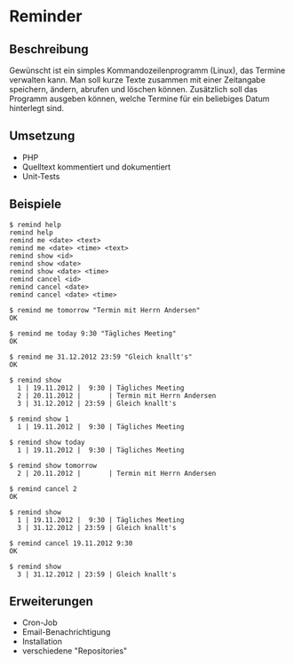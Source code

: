 # Reminder

## Beschreibung
Gewünscht ist ein simples Kommandozeilenprogramm (Linux), das Termine verwalten kann. Man soll kurze Texte zusammen mit einer Zeitangabe speichern, ändern, abrufen und löschen können. Zusätzlich soll das Programm ausgeben können, welche Termine für ein beliebiges Datum hinterlegt sind.

## Umsetzung
* PHP
* Quelltext kommentiert und dokumentiert
* Unit-Tests

## Beispiele
    $ remind help
    remind help
    remind me <date> <text>
    remind me <date> <time> <text>
    remind show <id>
    remind show <date>
    remind show <date> <time>
    remind cancel <id>
    remind cancel <date>
    remind cancel <date> <time>

    $ remind me tomorrow "Termin mit Herrn Andersen"
    OK

    $ remind me today 9:30 "Tägliches Meeting"
    OK

    $ remind me 31.12.2012 23:59 "Gleich knallt's"
    OK

    $ remind show
      1 | 19.11.2012 |  9:30 | Tägliches Meeting
      2 | 20.11.2012 |       | Termin mit Herrn Andersen
      3 | 31.12.2012 | 23:59 | Gleich knallt's

    $ remind show 1
      1 | 19.11.2012 |  9:30 | Tägliches Meeting

    $ remind show today
      1 | 19.11.2012 |  9:30 | Tägliches Meeting

    $ remind show tomorrow
      2 | 20.11.2012 |       | Termin mit Herrn Andersen

    $ remind cancel 2
    OK

    $ remind show
      1 | 19.11.2012 |  9:30 | Tägliches Meeting
      3 | 31.12.2012 | 23:59 | Gleich knallt's

    $ remind cancel 19.11.2012 9:30
    OK

    $ remind show
      3 | 31.12.2012 | 23:59 | Gleich knallt's

## Erweiterungen
* Cron-Job
* Email-Benachrichtigung
* Installation
* verschiedene "Repositories"

